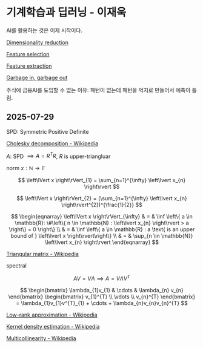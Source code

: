 # 기계학습과 딥러닝 - 이재욱

AI를 활용하는 것은 이제 시작이다.

[Dimensionality reduction](https://en.wikipedia.org/wiki/Dimensionality_reduction)

[Feature selection](https://en.wikipedia.org/wiki/Feature_selection)

[Feature extraction](https://en.wikipedia.org/wiki/Feature_engineering)

[Garbage in, garbage out](https://en.wikipedia.org/wiki/Garbage_in,_garbage_out)

주식에 금융AI를 도입할 수 없는 이유: 패턴이 없는데 패턴을 억지로 만들어서 예측이 틀림.

## 2025-07-29

SPD: Symmetric Positive Definite

[Cholesky decomposition - Wikipedia](https://en.wikipedia.org/wiki/Cholesky_decomposition)

${ A }$: SPD ${ \implies A=R^{T}R }$, ${ R }$ is upper-triangluar

norm ${ x : \mathbb{N} \to \mathbb{F} }$

$$ \left\lVert x \right\rVert_{1} = \sum_{n=1}^{\infty} \left\lvert x_{n} \right\rvert $$

$$ \left\lVert x \right\rVert_{2} = (\sum_{n=1}^{\infty} \left\lvert x_{n} \right\rvert^{2})^{\frac{1}{2}} $$

$$ \begin{eqnarray}
\left\lVert x \right\rVert_{\infty} & = & \inf \left\{ a \in \mathbb{R}: \#\left\{ n \in \mathbb{N} : \left\lvert x_{n} \right\rvert > a \right\} = 0 \right\} \\
& = & \inf \left\{ a \in \mathbb{R} : a \text{ is an upper bound of } \left\lvert x \right\rvert\right\} \\
& = & \sup_{n \in \mathbb{N}} \left\lvert x_{n} \right\rvert
\end{eqnarray} $$

[Triangular matrix - Wikipedia](https://en.wikipedia.org/wiki/Triangular_matrix#Forward_and_back_substitution)

spectral

$$ AV = V \Lambda \implies A= V\Lambda V^{T}$$

$$ \begin{bmatrix}
\lambda_{1}v_{1} & \cdots & \lambda_{n} v_{n}
\end{bmatrix} \begin{bmatrix}
v_{1}^{T} \\
\vdots \\
v_{n}^{T}
\end{bmatrix} = \lambda_{1}v_{1}v^{T}_{1} + \cdots + \lambda_{n}v_{n}v_{n}^{T} $$

[Low-rank approximation - Wikipedia](https://en.wikipedia.org/wiki/Low-rank_approximation#Basic_low-rank_approximation_problem)

[Kernel density estimation - Wikipedia](https://en.wikipedia.org/wiki/Kernel_density_estimation)

[Multicollinearity - Wikipedia](https://en.wikipedia.org/wiki/Multicollinearity)
